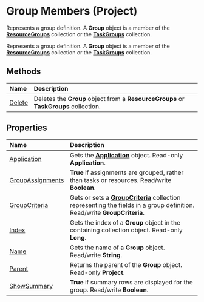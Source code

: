 
# Group Members (Project)
Represents a group definition. A  **Group** object is a member of the **[ResourceGroups](37bd0f3a-4d0e-1311-4409-ed31e0fe2e3a.md)** collection or the **[TaskGroups](76d01102-cc38-36c1-f2fb-c5155f3056db.md)** collection.

Represents a group definition. A  **Group** object is a member of the **[ResourceGroups](37bd0f3a-4d0e-1311-4409-ed31e0fe2e3a.md)** collection or the **[TaskGroups](76d01102-cc38-36c1-f2fb-c5155f3056db.md)** collection.


## Methods



|**Name**|**Description**|
|:-----|:-----|
|[Delete](dd115060-a5e9-bf29-2b1f-6080a22efd25.md)|Deletes the  **Group** object from a **ResourceGroups** or **TaskGroups** collection.|

## Properties



|**Name**|**Description**|
|:-----|:-----|
|[Application](99436da8-42d7-4f6b-5b36-55b1541de676.md)|Gets the  **[Application](8eb91712-7784-a102-38c0-19bb056c27e9.md)** object. Read-only **Application**.|
|[GroupAssignments](206221d1-7340-29f8-7d2f-5c9e20d76424.md)|**True** if assignments are grouped, rather than tasks or resources. Read/write **Boolean**.|
|[GroupCriteria](c021a7ca-1e80-4318-7612-3d2bf579b683.md)|Gets or sets a  **[GroupCriteria](9c3f7a79-c65f-925c-98ae-c217bd6ed8f7.md)** collection representing the fields in a group definition. Read/write **GroupCriteria**.|
|[Index](3470e8a4-46ad-7793-2dc0-43d8dcd6fc1e.md)|Gets the index of a  **Group** object in the containing collection object. Read-only **Long**.|
|[Name](c5961e6f-0736-74c5-0da8-a7ebeea3f33c.md)|Gets the name of a  **Group** object. Read/write **String**.|
|[Parent](8e137984-2557-a406-b2d4-392607c12353.md)|Returns the parent of the  **Group** object. Read-only **Project**.|
|[ShowSummary](865815c0-acd6-8a74-1b4d-18a5aaa0b41b.md)|**True** if summary rows are displayed for the group. Read/write **Boolean**.|

